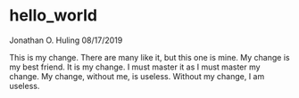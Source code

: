 # hello_world
Jonathan O. Huling
08/17/2019

This is my change. There are many like it, but this one is mine. My change is my best friend. It is my change. I must master it as I must master my change. My change, without me, is useless. Without my change, I am useless.